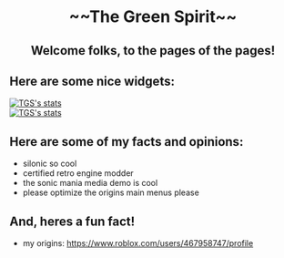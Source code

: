 <h1 align="center">~~The Green Spirit~~</h1>
<h2 align="center">Welcome folks, to the pages of the pages!<h2>

## Here are some nice widgets:
[![TGS's stats](https://github-readme-stats.vercel.app/api/top-langs/?username=thegreenspirit&hide_border=true&theme=chartreuse-dark)](http://sonic.sega.jp/SonicTheHedgehog4/)<br>
[![TGS's stats](https://github-readme-stats.vercel.app/api?username=thegreenspirit&hide_border=true&theme=chartreuse-dark&show_icons=true&icon_color=348b1f)](https://tcrf.net/Prerelease:Sonic_Mania)

## Here are some of my facts and opinions:
* silonic so cool
* certified retro engine modder
* the sonic mania media demo is cool
* please optimize the origins main menus please<br>

## And, heres a fun fact!
* my origins: https://www.roblox.com/users/467958747/profile
